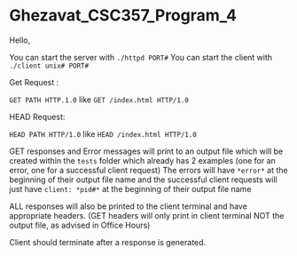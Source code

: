 # Ghezavat_CSC357_Program_4

Hello,

You can start the server with `./httpd PORT#`
You can start the client with `./client unix# PORT#`

Get Request :

`GET PATH HTTP.1.0` like `GET /index.html HTTP/1.0`

HEAD Request: 

`HEAD PATH HTTP/1.0` like `HEAD /index.html HTTP/1.0`

GET responses and Error messages will print to an output file which will be created within the `tests` folder which already has 2 examples (one for an error, one for a successful client request)
The errors will have `*error*` at the beginning of their output file name and the successful client requests will just have `client: *pid#*` at the beginning of their output file name

ALL responses will also be printed to the client terminal and have appropriate headers. (GET headers will only print in client terminal NOT the output file, as advised in Office Hours)

Client should terminate after a response is generated.
